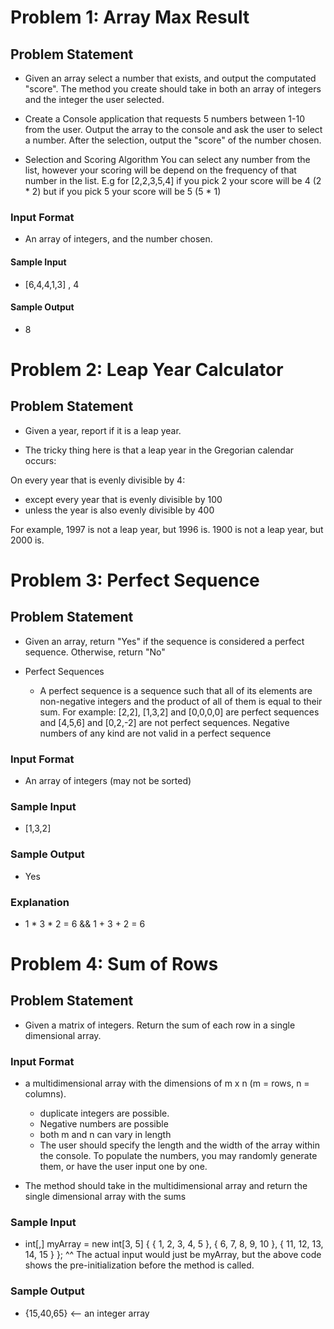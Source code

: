 # Problem 1: Array Max Result

## Problem Statement
* Given an array select a number that exists, and output the computated "score". The method you create should take in both an array of integers and the integer the user selected.

* Create a Console application that requests 5 numbers between 1-10 from the user. Output the array to the console and ask the user to select a number. After the selection, output the "score" of the number chosen.

* Selection and Scoring Algorithm
You can select any number from the list, however your scoring will be depend on the frequency of that number in the list. E.g for [2,2,3,5,4] if you pick 2 your score will be 4 (2 * 2) but if you pick 5 your score will be 5 (5 * 1)

### Input Format
* An array of integers, and the number chosen.

#### Sample Input
* [6,4,4,1,3] , 4

#### Sample Output
* 8


# Problem 2: Leap Year Calculator

## Problem Statement
* Given a year, report if it is a leap year.

* The tricky thing here is that a leap year in the Gregorian calendar occurs:

On every year that is evenly divisible by 4:
  * except every year that is evenly divisible by 100
  * unless the year is also evenly divisible by 400

For example, 1997 is not a leap year, but 1996 is. 1900 is not a leap year, but 2000 is.


# Problem 3: Perfect Sequence

## Problem Statement
* Given an array, return "Yes" if the sequence is considered a perfect sequence. Otherwise, return "No"

* Perfect Sequences
    * A perfect sequence is a sequence such that all of its elements are non-negative integers and the product of all of them is equal to their sum. For example: [2,2], [1,3,2] and [0,0,0,0] are perfect sequences and [4,5,6] and [0,2,-2] are not perfect sequences. Negative numbers of any kind are not valid in a perfect sequence

### Input Format
* An array of integers (may not be sorted)

### Sample Input
* [1,3,2]

### Sample Output
* Yes

### Explanation
* 1 * 3 * 2 = 6 && 1 + 3 + 2 = 6


# Problem 4: Sum of Rows

## Problem Statement
* Given a matrix of integers. Return the sum of each row in a single dimensional array.

### Input Format
* a multidimensional array with the dimensions of m x n (m = rows, n = columns).
    * duplicate integers are possible.
    * Negative numbers are possible
    * both m and n can vary in length
    * The user should specify the length and the width of the array within the console. To populate the numbers, you may randomly generate them, or have the user input one by one.

* The method should take in the multidimensional array and return the single dimensional array with the sums

### Sample Input
* int[,] myArray = new int[3, 5] { { 1, 2, 3, 4, 5 }, { 6, 7, 8, 9, 10 }, { 11, 12, 13, 14, 15 } };
^^ The actual input would just be myArray, but the above code shows the pre-initialization before the method is called.

### Sample Output
* {15,40,65} <-- an integer array